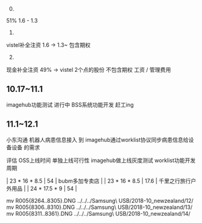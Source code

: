 0. 
51%
1.6 - 1.3

1. 
vistel补全注资
1.6 -> 1.3~
包含期权

2. 
现金补全注资
49% -> vistel
2个点的股份
不包含期权
工资 / 管理费用

## 10.17~11.1
imagehub功能测试 进行中
BSS系统功能开发 赶工ing

## 11.1~12.1 
小东沟通 机器人病患信息接入 到 imagehub通过worklist协议同步病患信息给设备设备 的需求

评估
OSS上线时间
单独上线可行性
imagehub做上线灰度测试 
worklist功能开发周期


| 23 * 16 * 8.5 | 54   | bubm多加专卖店       |
| 23 * 16 * 8.5 | 17.6 | 千里之行旅行户外用品 |
| 24 * 17.5 * 9 | 54   |

mv R005{8264..8305}.DNG ../../../Samsung\ USB/2018-10_newzealand/12/
mv R005{8306..8310}.DNG ../../../Samsung\ USB/2018-10_newzealand/13/
mv R005{8311..8361}.DNG ../../../Samsung\ USB/2018-10_newzealand/14/
